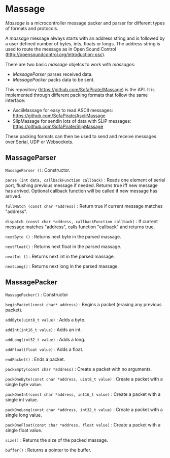 Massage
=================

*Massage* is a microcontroller message packer and parser for different types of formats and protocols. 

A *massage* message always starts with an address string and is followed by a user defined number of bytes, ints, floats or longs.  The address string is used to route the message as in Open Sound Control (http://opensoundcontrol.org/introduction-osc).

There are two basic *massage* objetcs to work with *massages*:
* *MassageParser* parses received data.
* *MassagePacker* packs data to be sent.


This repository (https://github.com/SofaPirate/Massage) is the API. It is implemented through different packing formats that follow the same interface:
* AsciiMassage for easy to read ASCII messages: https://github.com/SofaPirate/AsciiMassage
* SlipMassage for sendin lots of data with SLIP messages: https://github.com/SofaPirate/SlipMassage

These packing formats can then be used to send and receive messages over Serial, UDP or Websockets.

MassageParser
-------------

`MassageParser ()`: Constructor.
 
`parse (int data, callbackFunction callback)` : Reads one element of serial port, flushing previous message if needed. Returns true iff new message has arrived. Optional callback function will be called if new message has arrived. 
 
`fullMatch (const char *address)` : Return true if current message matches "address".
 
`dispatch (const char *address, callbackFunction callback)` : If current message matches "address", calls function "callback" and returns true.
 
`nextByte ()` : Returns next byte in the parsed massage.

`nextFloat()` : Returns next float in the parsed massage.

`nextInt ()` : Returns next int in the parsed massage.

`nextLong()` : Returns next long in the parsed massage.
 
MassagePacker
-------------

`MassagePacker()` : Constructor

`beginPacket(const char* address)` : Begins a packet (erasing any previous packet).

`addByte(uint8_t value)` : Adds a byte.

`addInt(int16_t value)` : Adds an int.

`addLong(int32_t value)` : Adds a long.

`addFloat(float value)` : Adds a float.

`endPacket()` : Ends a packet.

`packEmpty(const char *address)` : Create a packet with no arguments.
  
`packOneByte(const char *address, uint8_t value)` : Create a packet with a single byte value.

`packOneInt(const char *address, int16_t value)` : Create a packet with a single int value.

`packOneLong(const char *address, int32_t value)` :   Create a packet with a single long value.

`packOneFloat(const char *address, float value)` : Create a packet with a single float value.

`size()` : Returns the size of the packed massage.

`buffer()` : Returns a pointer to the buffer.



